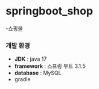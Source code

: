 # springboot_shop
-쇼핑몰




### 개발 환경
- **JDK** : java 17
- **framework** : 스프링 부트 3.1.5
- **database** : MySQL
- gradle
